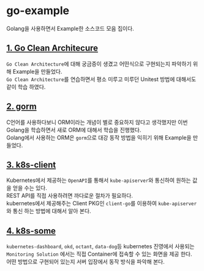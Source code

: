 # go-example
Golang을 사용하면서 Example한 소스코드 모음 집이다.

## <a href="https://github.com/yiaw/go-example/tree/main/go-clean-arc" target="_blank">1. Go Clean Architecure</a>
 `Go Clean Architecture`에 대해 궁금증이 생겼고 어떤식으로 구현되는지 파악하기 위해 Example을 만들었다.<br> 
 `Go Clean Architecture`를 연습하면서 평소 미루고 미루던 Unitest 방법에 대해서도 같이 학습 하였다.<br>

## <a href="https://github.com/yiaw/go-example/tree/main/gorm" target="_blank">2. gorm</a>
 C언어를 사용하다보니 ORM이라는 개념이 별로 중요하지 않다고 생각했지만 이번 Golang을 학습하면서 새로 ORM에 대해서 학습을 진행했다.<br>
 Golang에서 사용하는 ORM은 `gorm`으로 대강 동작 방법을 익히기 위해 Example을 만들었다.

## <a href="https://github.com/yiaw/go-example/tree/main/k8s-client/get-resource" target="_blank">3. k8s-client</a>
 Kubernetes에서 제공하는 `OpenAPI`를 통해서 `kube-apiserver`와 통신하여 원하는 값을 얻을 수는 있다. <br>
 REST API를 직접 사용하려면 까다로운 절차가 필요하다. <br>
 kubernetes에서 제공해주는 Client PKG인 `client-go`를 이용하여 `kube-apiserver`와 통신 하는 방법에 대해서 알아 본다.

## <a href="https://github.com/yiaw/go-example/tree/main/k8s-some" target="_blank">4. k8s-some</a>
 `kubernetes-dashboard`, `okd`, `octant`, `data-dog`등 kubernetes 진영에서 사용되는 `Monitoring Solution` 에서는 직접 Container에 접속할 수 있는 화면을 제공 한다. <br>
 어떤 방법으로 구현되어 있는지 서버 입장에서 동작 방식을 파악해 본다.

